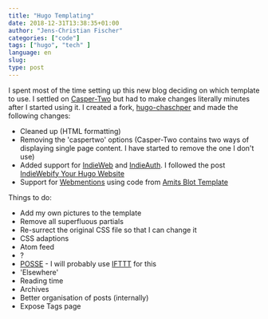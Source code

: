 ```yaml
---
title: "Hugo Templating"
date: 2018-12-31T13:38:35+01:00
author: "Jens-Christian Fischer"
categories: ["code"]
tags: ["hugo", "tech" ]
language: en
slug:
type: post
---
```


I spent most of the time setting up this new blog deciding on which template to use. I settled
on [Casper-Two](https://themes.gohugo.io/hugo-casper-two/) but had to make changes literally minutes
after I started using it. I created a fork, [hugo-chaschper](https://github.com/jcfischer/hugo-chaschper) 
and made the following changes:

* Cleaned up (HTML formatting)
* Removing the 'caspertwo' options (Casper-Two contains two ways of displaying single page content. I 
  have started to remove the one I don't use)
* Added support for [IndieWeb](https://indieweb.org/) and [IndieAuth](https://indieauth.com/). I followed
  the post [IndieWebify Your Hugo Website](https://www.amitgawande.com/indiewebify-hugo-website/)
* Support for [Webmentions](https://www.amitgawande.com/display-webmentions/) using code from [Amits Blot Template](https://github.com/am1t/blot-musings)
  
Things to do:

* Add my own pictures to the template
* Remove all superfluous partials
* Re-surrect the original CSS file so that I can change it
* CSS adaptions
* Atom feed
* ?
* [POSSE](https://indieweb.org/POSSE) - I will probably use [IFTTT](https://ifttt.com) for this
* 'Elsewhere' 
* Reading time
* Archives
* Better organisation of posts (internally)
* Expose Tags page

